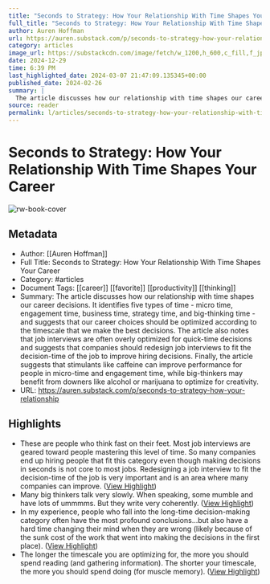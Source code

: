 ```yaml
---
title: "Seconds to Strategy: How Your Relationship With Time Shapes Your Career"
full_title: "Seconds to Strategy: How Your Relationship With Time Shapes Your Career"
author: Auren Hoffman
url: https://auren.substack.com/p/seconds-to-strategy-how-your-relationship
category: articles
image_url: https://substackcdn.com/image/fetch/w_1200,h_600,c_fill,f_jpg,q_auto:good,fl_progressive:steep,g_auto/https%3A%2F%2Fsubstack-post-media.s3.amazonaws.com%2Fpublic%2Fimages%2F654d5796-8065-49a0-bf56-2351a5e9c3d2_1024x1024.png
date: 2024-12-29
time: 6:39 PM
last_highlighted_date: 2024-03-07 21:47:09.135345+00:00
published_date: 2024-02-26
summary: |
  The article discusses how our relationship with time shapes our career decisions. It identifies five types of time - micro time, engagement time, business time, strategy time, and big-thinking time - and suggests that our career choices should be optimized according to the timescale that we make the best decisions. The article also notes that job interviews are often overly optimized for quick-time decisions and suggests that companies should redesign job interviews to fit the decision-time of the job to improve hiring decisions. Finally, the article suggests that stimulants like caffeine can improve performance for people in micro-time and engagement time, while big-thinkers may benefit from downers like alcohol or marijuana to optimize for creativity.
source: reader
permalink: l/articles/seconds-to-strategy-how-your-relationship-with-time-shapes-your-career
---
```

# Seconds to Strategy: How Your Relationship With Time Shapes Your Career

![rw-book-cover](https://substackcdn.com/image/fetch/w_1200,h_600,c_fill,f_jpg,q_auto:good,fl_progressive:steep,g_auto/https%3A%2F%2Fsubstack-post-media.s3.amazonaws.com%2Fpublic%2Fimages%2F654d5796-8065-49a0-bf56-2351a5e9c3d2_1024x1024.png)

## Metadata
- Author: [[Auren Hoffman]]
- Full Title: Seconds to Strategy: How Your Relationship With Time Shapes Your Career
- Category: #articles
- Document Tags: [[career]] [[favorite]] [[productivity]] [[thinking]] 
- Summary: The article discusses how our relationship with time shapes our career decisions. It identifies five types of time - micro time, engagement time, business time, strategy time, and big-thinking time - and suggests that our career choices should be optimized according to the timescale that we make the best decisions. The article also notes that job interviews are often overly optimized for quick-time decisions and suggests that companies should redesign job interviews to fit the decision-time of the job to improve hiring decisions. Finally, the article suggests that stimulants like caffeine can improve performance for people in micro-time and engagement time, while big-thinkers may benefit from downers like alcohol or marijuana to optimize for creativity.
- URL: https://auren.substack.com/p/seconds-to-strategy-how-your-relationship

## Highlights
- These are people who think fast on their feet. Most job interviews are geared toward people mastering this level of time. So many companies end up hiring people that fit this category even though making decisions in seconds is not core to most jobs. Redesigning a job interview to fit the decision-time of the job is very important and is an area where many companies can improve. ([View Highlight](https://read.readwise.io/read/01hrde198ht51hd6e44763mc1m))
- Many big thinkers talk very slowly. When speaking, some mumble and have lots of ummmms. But they write very coherently. ([View Highlight](https://read.readwise.io/read/01hrde3pfee9y1r0rrwa8z4e96))
- In my experience, people who fall into the long-time decision-making category often have the most profound conclusions...but also have a hard time changing their mind when they are wrong (likely because of the sunk cost of the work that went into making the decisions in the first place). ([View Highlight](https://read.readwise.io/read/01hrde3j7mdec7yg35wcsn1bqy))
- The longer the timescale you are optimizing for, the more you should spend reading (and gathering information). The shorter your timescale, the more you should spend doing (for muscle memory). ([View Highlight](https://read.readwise.io/read/01hrde4sfv00hgnywmqx01gssp))


